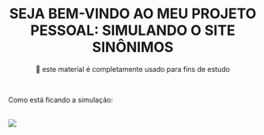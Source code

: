<h1 align="center"> SEJA BEM-VINDO AO MEU PROJETO PESSOAL: SIMULANDO O SITE SINÔNIMOS </h1> 
<p align="center">🚀 este material é completamente usado para fins de estudo</p>

<br>

<div>
<p>Como está ficando a simulação:</p>
  <br>
<img src="https://user-images.githubusercontent.com/97268790/155884301-dad4ccb6-9170-403b-beb4-e16c271b882b.PNG" width: 700px />
</div>
